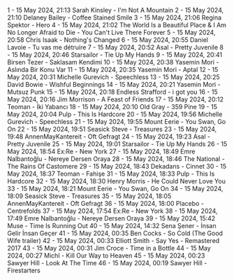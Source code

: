 1 - 15 May 2024, 21:13	Sarah Kinsley - I'm Not A Mountain
2 - 15 May 2024, 21:10	Delaney Bailey - Coffee Stained Smile
3 - 15 May 2024, 21:06	Regina Spektor - Hero
4 - 15 May 2024, 21:02	The World Is a Beautiful Place & I Am No Longer Afraid to Die - You Can't Live There Forever
5 - 15 May 2024, 20:58	Chris Isaak - Nothing's Changed
6 - 15 May 2024, 20:55	Daniel Lavoie - Tu vas me détruire
7 - 15 May 2024, 20:52	Asal - Pretty Juvenile
8 - 15 May 2024, 20:46	Starsailor - Tie Up My Hands
9 - 15 May 2024, 20:41	Birsen Tezer - Saklasam Kendimi
10 - 15 May 2024, 20:38	Yasemin Mori - Aslında Bir Konu Var
11 - 15 May 2024, 20:35	Yasemin Mori - Aptal
12 - 15 May 2024, 20:31	Michelle Gurevich - Speechless
13 - 15 May 2024, 20:25	David Bowie - Wishful Beginnings
14 - 15 May 2024, 20:21	Yasemin Mori - Mutsuz Punk
15 - 15 May 2024, 20:18	Endless Strafford - i got you
16 - 15 May 2024, 20:16	Jim Morrison - A Feast of Friends
17 - 15 May 2024, 20:12	Teoman - İki Yabancı
18 - 15 May 2024, 20:10	Old Gray - 359 Pine
19 - 15 May 2024, 20:04	Pulp - This Is Hardcore
20 - 15 May 2024, 19:56	Michelle Gurevich - Speechless
21 - 15 May 2024, 19:55	Mount Eerie - You Swan, Go On
22 - 15 May 2024, 19:51	Seasick Steve - Treasures
23 - 15 May 2024, 19:48	AnnenMayKantereit - Oft Gefragt
24 - 15 May 2024, 19:23	Asal - Pretty Juvenile
25 - 15 May 2024, 19:01	Starsailor - Tie Up My Hands
26 - 15 May 2024, 18:54	Ex:Re - New York
27 - 15 May 2024, 18:49	Emre Nalbantoğlu - Nereye Dersen Oraya
28 - 15 May 2024, 18:46	The National - The Rains Of Castomere
29 - 15 May 2024, 18:43	Dekadans - Cinnet
30 - 15 May 2024, 18:37	Teoman - Fahişe
31 - 15 May 2024, 18:33	Pulp - This Is Hardcore
32 - 15 May 2024, 18:30	Henry Morris - He Could Never Love You
33 - 15 May 2024, 18:21	Mount Eerie - You Swan, Go On
34 - 15 May 2024, 18:09	Seasick Steve - Treasures
35 - 15 May 2024, 18:05	AnnenMayKantereit - Oft Gefragt
36 - 15 May 2024, 18:00	Placebo - Centrefolds
37 - 15 May 2024, 17:54	Ex:Re - New York
38 - 15 May 2024, 17:49	Emre Nalbantoğlu - Nereye Dersen Oraya
39 - 15 May 2024, 15:42	Muse - Time Is Running Out
40 - 15 May 2024, 14:32	Sena Şener - İnsan Gelir İnsan Geçer
41 - 15 May 2024, 00:35	Ben Cocks - So Cold (The Good Wife trailer)
42 - 15 May 2024, 00:33	Elliott Smith - Say Yes - Remastered 2017
43 - 15 May 2024, 00:31	Jim Croce - Time in a Bottle
44 - 15 May 2024, 00:27	Michl - Kill Our Way to Heaven
45 - 15 May 2024, 00:23	Sawyer Hill - Look At The Time
46 - 15 May 2024, 00:19	Sawyer Hill - Firestarters
